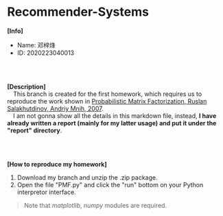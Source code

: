 # Recommender-Systems

**\[Info\]** <br/>
+ Name: 邓梓烽
+ ID: 2020223040013

<br/>
<br/>

**\[Description\]** <br/>
&#8195;This branch is created for the first homework, which requires us to reproduce the work shown in [Probabilistic Matrix Factorization, Ruslan Salakhutdinov, Andriy Mnih, 2007](http://www.utstat.toronto.edu/~rsalakhu/papers/nips_draft2.pdf). <br/>
&#8195;I am not gonna show all the details in this markdown file, instead, **I have already written a report (mainly for my latter usage) and put it under the "report" directory**. 

<br/>
<br/>

**\[How to reproduce my homework\]** <br/>
1. Download my branch and unzip the .zip package.
2. Open the file "PMF.py" and click the "run" bottom on your Python interpretor interface.
> Note that *matplotlib*, *numpy* modules are required.
